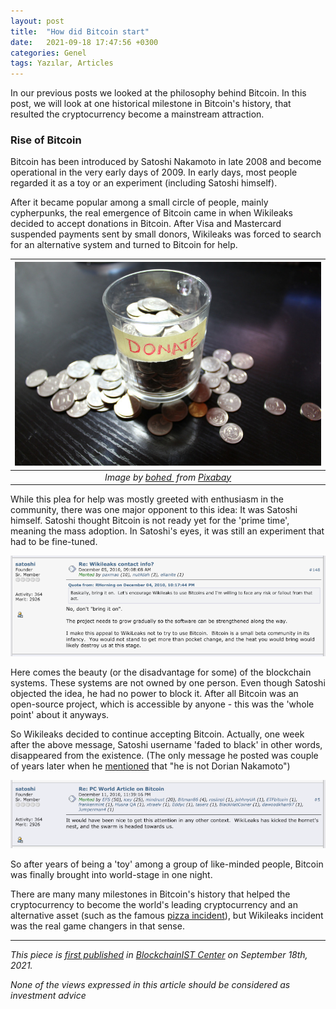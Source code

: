 ```yaml
---
layout: post
title:  "How did Bitcoin start"
date:   2021-09-18 17:47:56 +0300
categories: Genel
tags: Yazılar, Articles
---
```


In our previous posts we looked at the philosophy behind Bitcoin. In this post, we will look at one historical milestone in Bitcoin's history, that resulted the cryptocurrency become a mainstream attraction. 

### Rise of Bitcoin 

Bitcoin has been introduced by Satoshi Nakamoto in late 2008 and become operational in the very early days of 2009. In early days, most people regarded it as a toy or an experiment (including Satoshi himself). 

After it became popular among a small circle of people, mainly cypherpunks, the real emergence of Bitcoin came in when Wikileaks decided to accept donations in Bitcoin. After Visa and Mastercard suspended payments sent by small donors, Wikileaks was forced to search for an alternative system and turned to Bitcoin for help. 

| ![donation](/assets/money-230265_800.jpg)|
|:--:| 
| *Image by [bohed ](https://pixabay.com/users/bohed-86046/) from [Pixabay](https://pixabay.com/)*|

While this plea for help was mostly greeted with enthusiasm in the community, there was one major opponent to this idea: It was Satoshi himself.  Satoshi thought Bitcoin is not ready yet for the 'prime time', meaning the mass adoption. In Satoshi's eyes, it was still an experiment that had to be fine-tuned. 

<a href="https://bitcointalk.org/index.php?topic=1735.msg26999#msg26999">
         <img alt="Tweet" src="/assets/satoshi_response_800.png"></a>

Here comes the beauty (or the disadvantage for some) of the blockchain systems. These systems are not owned by one person. Even though Satoshi objected the idea, he had no power to block it. After all Bitcoin was an open-source project, which is accessible by anyone - this was the 'whole point' about it anyways. 

So Wikileaks decided to continue accepting Bitcoin. Actually, one week after the above message, Satoshi username 'faded to black' in other words, disappeared from the existence. (The only message he posted was couple of years later when he [mentioned](http://p2pfoundation.ning.com/forum/topics/bitcoin-open-source?commentId=2003008%3AComment%3A52186) that "he is not Dorian Nakamoto")

<a href="https://bitcointalk.org/index.php?topic=2216.msg29280#msg29280">
         <img alt="Tweet" src="/assets/satoshi-second-response_800.png"></a>

So after years of being a 'toy' among a group of like-minded people, Bitcoin was finally brought into world-stage in one night. 

There are many many milestones in Bitcoin's history that helped the cryptocurrency to become the world's leading cryptocurrency and an alternative asset (such as the famous [pizza incident](https://www.news18.com/news/buzz/who-is-infamous-bitcoin-pizza-guy-man-who-blew-365m-haul-says-yet-had-no-regrets-3775664.html)), but Wikileaks incident was the real game changers in that sense.

---
*This piece is [first published]() in [BlockchainIST Center](https://medium.com/blockchainist-center) on September 18th, 2021.*

*None of the views expressed in this article should be considered as investment advice*
